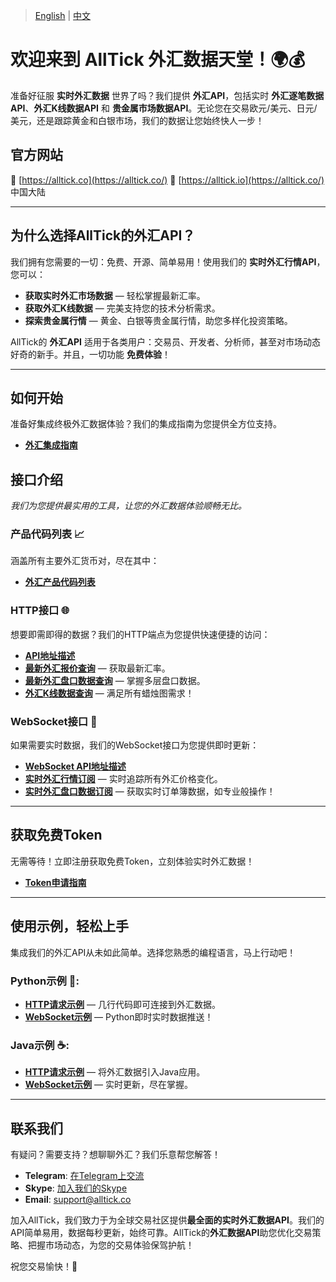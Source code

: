 > [English](./README.md) | [中文](./README_cn.md)

# 欢迎来到 AllTick 外汇数据天堂！🌍💰

准备好征服 **实时外汇数据** 世界了吗？我们提供 **外汇API**，包括实时 **外汇逐笔数据API**、**外汇K线数据API** 和 **贵金属市场数据API**。无论您在交易欧元/美元、日元/美元，还是跟踪黄金和白银市场，我们的数据让您始终快人一步！

## 官方网站
🚀 [https://alltick.co](https://alltick.co/)
🚀 [https://alltick.io](https://alltick.co/) 中国大陆

---

## 为什么选择AllTick的外汇API？

我们拥有您需要的一切：免费、开源、简单易用！使用我们的 **实时外汇行情API**，您可以：

- **获取实时外汇市场数据** — 轻松掌握最新汇率。
- **获取外汇K线数据** — 完美支持您的技术分析需求。
- **探索贵金属行情** — 黄金、白银等贵金属行情，助您多样化投资策略。

AllTick的 **外汇API** 适用于各类用户：交易员、开发者、分析师，甚至对市场动态好奇的新手。并且，一切功能 **免费体验**！

---

## 如何开始

准备好集成终极外汇数据体验？我们的集成指南为您提供全方位支持。
- **[外汇集成指南](./access_guide.md)**

## 接口介绍
*我们为您提供最实用的工具，让您的外汇数据体验顺畅无比。*

### 产品代码列表 📈
涵盖所有主要外汇货币对，尽在其中：
- **[外汇产品代码列表](./product_code_list_forex.md)**

### HTTP接口 🌐
想要即需即得的数据？我们的HTTP端点为您提供快速便捷的访问：
- **[API地址描述](./http_interface/api_address_description.md)**
- **[最新外汇报价查询](./http_interface/latest_transaction_price_query.md)** — 获取最新汇率。
- **[最新外汇盘口数据查询](./http_interface/latest_order_book_price_query.md)** — 掌握多层盘口数据。
- **[外汇K线数据查询](./http_interface/kline_query.md)** — 满足所有蜡烛图需求！

### WebSocket接口 🚀
如果需要实时数据，我们的WebSocket接口为您提供即时更新：
- **[WebSocket API地址描述](./websocket_interface/api_address_description.md)**
- **[实时外汇行情订阅](./websocket_interface/realtime_transaction_quote_subscription.md)** — 实时追踪所有外汇价格变化。
- **[实时外汇盘口数据订阅](./websocket_interface/realtime_order_book_quote_subscription.md)** — 获取实时订单簿数据，如专业般操作！

---

## 获取免费Token
无需等待！立即注册获取免费Token，立刻体验实时外汇数据！  
- **[Token申请指南](./token_application.md)**

---

## 使用示例，轻松上手

集成我们的外汇API从未如此简单。选择您熟悉的编程语言，马上行动吧！

### Python示例 🐍:
- **[HTTP请求示例](./Examples/Python/http_python_example.py)** — 几行代码即可连接到外汇数据。
- **[WebSocket示例](./Examples/Python/websocket_python_example.py)** — Python即时实时数据推送！

### Java示例 ☕:
- **[HTTP请求示例](./Examples/Java/HttpJavaExample.java)** — 将外汇数据引入Java应用。
- **[WebSocket示例](./Examples/Java/WebSocketJavaExample.java)** — 实时更新，尽在掌握。

---

## 联系我们
有疑问？需要支持？想聊聊外汇？我们乐意帮您解答！
- **Telegram**: [在Telegram上交流](https://t.me/alltick001)
- **Skype**: [加入我们的Skype](https://join.skype.com/invite/xokTc695huNu)  
- **Email**: support@alltick.co  



加入AllTick，我们致力于为全球交易社区提供**最全面的实时外汇数据API**。我们的API简单易用，数据每秒更新，始终可靠。AllTick的**外汇数据API**助您优化交易策略、把握市场动态，为您的交易体验保驾护航！

祝您交易愉快！🎉
